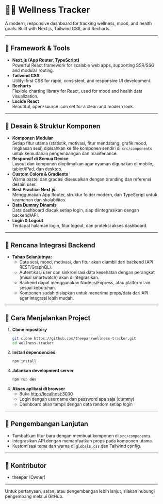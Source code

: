 # 🧘‍♂️ Wellness Tracker

A modern, responsive dashboard for tracking wellness, mood, and health goals. Built with Next.js, Tailwind CSS, and Recharts.

---

## 🚀 Framework & Tools

- **Next.js (App Router, TypeScript)**  
  Powerful React framework for scalable web apps, supporting SSR/SSG and modular routing.
- **Tailwind CSS**  
  Utility-first CSS for rapid, consistent, and responsive UI development.
- **Recharts**  
  Flexible charting library for React, used for mood and health data visualization.
- **Lucide React**  
  Beautiful, open-source icon set for a clean and modern look.

---

## 🎨 Desain & Struktur Komponen

- **Komponen Modular**  
  Setiap fitur utama (statistik, motivasi, fitur mendatang, grafik mood, ringkasan sesi) dipisahkan ke file komponen sendiri di `src/components` untuk kemudahan pengembangan dan maintenance.
- **Responsif di Semua Device**  
  Layout dan komponen dioptimalkan agar nyaman digunakan di mobile, tablet/iPad, dan desktop.
- **Custom Colors & Gradients**  
  Warna pastel dan gradasi disesuaikan dengan branding dan referensi desain user.
- **Best Practice Next.js**  
  Menggunakan App Router, struktur folder modern, dan TypeScript untuk keamanan dan skalabilitas.
- **Data Dummy Dinamis**  
  Data dashboard diacak setiap login, siap diintegrasikan dengan backend/API.
- **Login & Logout**  
  Terdapat halaman login, fitur logout, dan proteksi akses dashboard.

---

## 🔗 Rencana Integrasi Backend

- **Tahap Selanjutnya:**
  - Data sesi, mood, motivasi, dan fitur akan diambil dari backend (API REST/GraphQL).
  - Autentikasi user dan sinkronisasi data kesehatan dengan perangkat (misal smartwatch) akan diintegrasikan.
  - Backend dapat menggunakan Node.js/Express, atau platform lain sesuai kebutuhan.
  - Komponen sudah disiapkan untuk menerima props/data dari API agar integrasi lebih mudah.

---

## 📝 Cara Menjalankan Project

1. **Clone repository**
   ```bash
   git clone https://github.com/theepar/wellness-tracker.git
   cd wellness-tracker
   ```
2. **Install dependencies**
   ```bash
   npm install
   ```
3. **Jalankan development server**
   ```bash
   npm run dev
   ```
4. **Akses aplikasi di browser**
   - Buka [http://localhost:3000](http://localhost:3000)
   - Login dengan username dan password apa saja (dummy)
   - Dashboard akan tampil dengan data random setiap login

---

## 📝 Pengembangan Lanjutan

- Tambahkan fitur baru dengan membuat komponen di `src/components`.
- Integrasikan API dengan memanfaatkan props pada komponen utama.
- Kustomisasi tema dan warna di `globals.css` dan Tailwind config.

---

## 👤 Kontributor

- theepar (Owner)

---

Untuk pertanyaan, saran, atau pengembangan lebih lanjut, silakan hubungi pengembang melalui GitHub.

